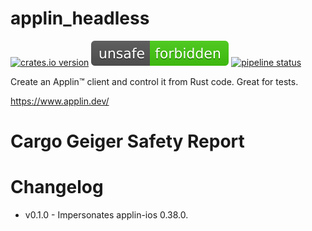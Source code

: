 # applin_headless

[![crates.io version](https://img.shields.io/crates/v/applin.svg)](https://crates.io/crates/applin_headless)
[![unsafe forbidden](https://raw.githubusercontent.com/leonhard-llc/applin-headless-rust/main/unsafe-forbidden-success.svg)](https://github.com/rust-secure-code/safety-dance/)
[![pipeline status](https://github.com/leonhard-llc/applin-headless-rust/workflows/CI/badge.svg)](https://github.com/leonhard-llc/applin-rust/actions)

Create an Applin™ client and control it from Rust code. Great for tests.

<https://www.applin.dev/>

# Cargo Geiger Safety Report


# Changelog

- v0.1.0 - Impersonates applin-ios 0.38.0.
